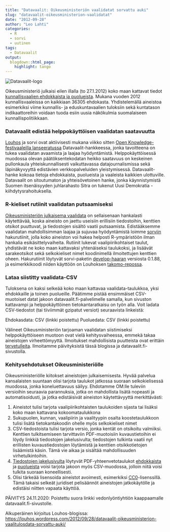 ```yaml
---
title: "Datavaalit: Oikeusministeriön vaalidatat sorvattu auki"
slug: "datavaalit-oikeusministerion-vaalidatat"
date: "2012-09-28"
author: "Leo Lahti"
categories:
  - R
  - sorvi
  - uutinen
tags:
  - Datavaalit
output:
  blogdown::html_page:
    highlight: tango
---
```


![Datavaalit-logo](/images/datavaalit_logo_final_small.png#floatright)

Oikeusministeriö julkaisi eilen illalla (to 27.1.2012) koko maan kattavat tiedot [kunnallisvaalien ehdokkaista ja puolueista](http://192.49.229.35/K2012/s/ehd_listat/kokomaa.htm#ladattavat). Mukana vuoden 2012 kunnallisvaaleissa on kaikkiaan 36305 ehdokasta. Yhdistelemällä aineistoa esimerkiksi viime kunnallis- ja eduskuntavaalien tuloksiin sekä kuntatason indikaattoreihin voidaan tuoda esiin uusia näkökulmia suomalaiseen kunnallispolitiikkaan.

### Datavaalit edistää helppokäyttöisen vaalidatan saatavuutta

[Louhos](http://louhos.github.com/) ja sorvi ovat aktiivisesti mukana viikko sitten [Open Knowledge-festivaaleilla lanseeratussa](http://okfestival.org/datavaalit-data-elections-launch/) Datavaalit-hankkeessa, jonka tavoitteena on tukea vaalidatan avaamista ja laajaa hyödyntämistä. Helppokäyttöisessä muodossa olevan päätöksentekodatan heikko saatavuus on keskeinen pullonkaula yhteiskunnallisesti vaikuttavassa datajournalismissa sekä läpinäkyvyyttä edistävien verkkopalveluiden yleistymisessä. Datavaalit-hanke kokoaa tietoja ehdokkaista, puolueista ja vaaleista kaikkien ulottuville. Datavaalit on sitoutumaton ja yhteisövetoinen hanke, jonka käynnistymistä Suomen itsenäisyyden juhlarahasto Sitra on tukenut Uusi Demokratia -kiihdytysrahoituksella.

### R-kieliset rutiinit vaalidatan putsaamiseksi

[Oikeusministeriön julkaisema vaalidata](http://192.49.229.35/K2012/s/ehd_listat/kokomaa.htm#ladattavat) on sellaisenaan hankalasti käytettävää, koska aineisto on jaettu useisiin erillisiin tiedostoihin, kenttien otsikot puuttuvat, ja tiedostojen sisältö vaatii putsaamista. Edistääksemme vaalidatan mahdollisimman laajaa ja sujuvaa hyödyntämistä loimme [sorviin](http://louhos.github.com/sorvi) hakurutiinit, jolla koko aineiston voi hakea helposti R-ympäristöön ilman hankalia esikäsittelyvaiheita. Rutiinit lukevat vaalipiirikohtaiset taulut, yhdistävät ne koko maan kattavaksi yhtenäiseksi taulukoksi, ja lisäävät sarakeotsikot sekä selkokieliset nimet koodinimellä ilmoitettujen kenttien oheen. Hakurutiinit löytyvät sorvi-paketin [develop-haaran](https://github.com/louhos/sorvi/tree/develop) versiosta 0.1.88, ja esimerkkikoodi niiden käyttöön on Louhoksen [takomo-repossa](https://github.com/louhos/takomo/blob/master/datavaalit/election.results.R).

### Lataa siistitty vaalidata-CSV

Tuloksena on kaksi selkeää koko maan kattavaa vaalidata-taulukkoa, yksi ehdokkaille ja toinen puolueille. Päätimme pistää ensimmäiset CSV-muotoiset datat jakoon datavaalit.fi-palvelimelle samalla, kun sivuston kattavampi ja helppokäyttöinen tietokantaratkaisu on työn alla. Voit ladata CSV-tiedostot (tai tiiviimmät gzipatut versiot) seuraavista linkeistä:

Ehdokasdata: CSV (linkki poistettu)
Puoluedata: CSV (linkki poistettu)

Välineet Oikeusministeriön tarjoaman vaalidatan siistimiseksi helppokäyttöiseen muotoon ovat vielä kehitysvaiheessa, emmekä takaa aineistojen virheettömyyttä. Ilmoitukset mahdollisista puutteista ovat erittäin [tervetulleita](http://louhos.github.com/contact.html). Ilmoitamme päivityksistä tässä blogissa ja datavaalit.fi-sivustolla.

### Kehitysehdotukset Oikeusministeriölle

Oikeusministeriölle kiitokset aineistojen julkaisemisesta. Hyvää palvelua kansalaisten suuntaan olisi tarjota taulukot jatkossa suoraan selkokielisessä muodossa, jonka koneluettavuus säilyy. Ehdotamme OM:lle tuleviin versioihin seuraavia parannuksia, jotka on mahdollista lisätä nopeasti ja automatisoidusti, ja jotka edistäisivät aineiston käytettävyyttä merkittävästi:

1. Aineistot tulisi tarjota vaalipiirikohtaisten taulukoiden sijasta tai lisäksi koko maan kattavana kokoomataulukkona
2. Sukupuolen, kunnan, vaalipiirin ja vaalityypin osalta koostetaulukkoon tulisi lisätä tietokantakoodin ohelle myös selkokieliset nimet
3. CSV-tiedostoista tulisi tarjota versio, jonka kentät on otsikoitu valmiiksi. Kenttien tulkitsemiseen tarvittaviin PDF-muotoisiin kuvaustietoihin ei löydy linkkiä tiedostojen jakelusivulta; tiedostojen tulkinta vaatii nyt erillisten kuvaustiedostojen löytämistä ja kenttien otsikkotietojen lisäämistä käsin. Tämä vie aikaa ja sisältää mahdollisuuden virhetulkintoihin.
4. [Tiedostojen jakelusivulta](http://192.49.229.35/K2012/s/ehd_listat/kokomaa.htm#ladattavat) löytyvät PDF-yhteenvetotaulukot [ehdokkaista](http://192.49.229.35/K2012/s/ehd_listat/Ehdokastilasto.pdf) ja [puolueista](http://192.49.229.35/K2012/s/ehd_listat/Puoluetilasto.pdf) voisi tarjota jakoon myös CSV-muodossa, jolloin niitä voisi tulkita suoraan koneellisesti.
5. Olisi tärkeää lisensoida aineistot avoimesti, esimerkiksi [CC0](http://wiki.creativecommons.org/CC0_use_for_data)-lisenssillä. Tämä takaisi selkeät juridiset pelisäännöt aineistojen jatkokäytölle ja edistäisi niitten vapaata käyttöä.

PÄIVITYS 24.11.2020: Poistettu suora linkki vedonlyöntiyhtiön kaappaamalle datavaalit.fi-sivustolle.

Alkuperäinen kirjoitus Louhos-blogissa: https://louhos.wordpress.com/2012/09/28/datavaalit-oikeusministerion-vaalitulosdata-sorvattu-auki/
